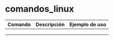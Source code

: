 # comandos_linux

| Comando | Descripción | Ejemplo de uso |
| ------------- | ------------- | ------------- |
|                        |                        |               |
|                        |                        |               |
|                        |                        |               |
